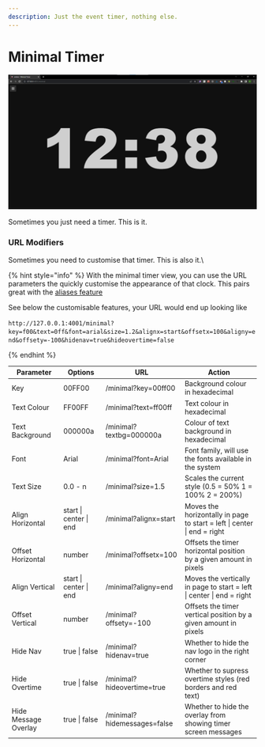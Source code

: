 ```yaml
---
description: Just the event timer, nothing else.
---
```


# Minimal Timer

![A minimal stage timer, just a running timer](<../.gitbook/assets/103 minimal.png>)

Sometimes you just need a timer. This is it.

### URL Modifiers

Sometimes you need to customise that timer. This is also it.\


{% hint style="info" %}
With the minimal timer view, you can use the URL parameters the quickly customise the appearance of that clock. This pairs great with the [aliases feature](../features/url-aliases.md)

See below the customisable features, your URL would end up looking like

`http://127.0.0.1:4001/minimal?key=f00&text=0ff&font=arial&size=1.2&alignx=start&offsetx=100&aligny=end&offsety=-100&hidenav=true&hideovertime=false`


{% endhint %}

| Parameter            | Options                | URL                         | Action                                                                  |
| -------------------- | ---------------------- | --------------------------- | ----------------------------------------------------------------------- |
| Key                  | 00FF00                 | /minimal?key=00ff00         | Background colour in hexadecimal                                        |
| Text Colour          | FF00FF                 | /minimal?text=ff00ff        | Text colour in hexadecimal                                              |
| Text Background      | 000000a                | /minimal?textbg=000000a     | Colour of text background in hexadecimal                                |
| Font                 | Arial                  | /minimal?font=Arial         | Font family, will use the fonts available in the system                 |
| Text Size            | 0.0 - n                | /minimal?size=1.5           | Scales the current style (0.5 = 50% 1 = 100% 2 = 200%)                  |
| Align Horizontal     | start \| center \| end | /minimal?alignx=start       | Moves the horizontally in page to start = left \| center \| end = right |
| Offset Horizontal    | number                 | /minimal?offsetx=100        | Offsets the timer horizontal position by a given amount in pixels       |
| Align Vertical       | start \| center \| end | /minimal?aligny=end         | Moves the vertically in page to start = left \| center \| end = right   |
| Offset Vertical      | number                 | /minimal?offsety=-100       | Offsets the timer vertical position by a given amount in pixels         |
| Hide Nav             | true \| false          | /minimal?hidenav=true       | Whether to hide the nav logo in the right corner                        |
| Hide Overtime        | true \| false          | /minimal?hideovertime=true  | Whether to supress overtime styles (red borders and red text)           |
| Hide Message Overlay | true \| false          | /minimal?hidemessages=false | Whether to hide the overlay from showing timer screen messages          |



